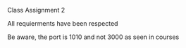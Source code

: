 Class Assignment 2

All requierments have been respected

Be aware, the port is 1010 and not 3000 as seen in courses
